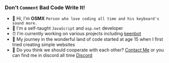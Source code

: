 ### Don't `Comment` Bad Code Write It!
- 👋 Hi, I'm **OSMX** `Person who love coding all time and his keyboard's sound more.` 
- 👀 I'm a self-taught `JavaScript` and `asp.net` developer
- ⏰ I'm currently working on various projects including [keenbot](https://www.keenbot.ml)
- 🚀 My journey in the wonderful land of code started at age 15 when I first tried creating simple websites
- 🧬 Do you think we should cooperate with each other? [Contact Me](mailto:husseinosama179@gmail.com) or you can find me in discord all time [Discord](https://discord.gg/fm2J8PE)

<!---
itsosmx/itsosmx is a ✨ special ✨ repository because its `README.md` (this file) appears on your GitHub profile.
You can click the Preview link to take a look at your changes.
--->
